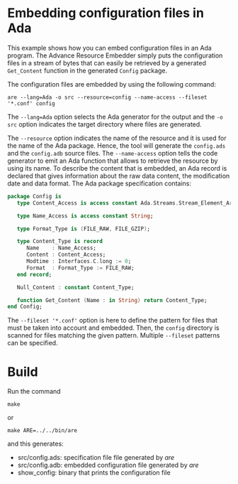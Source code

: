 # Embedding configuration files in Ada

This example shows how you can embed configuration files
in an Ada program.  The Advance Resource Embedder simply puts
the configuration files in a stream of bytes that can easily
be retrieved by a generated `Get_Content` function in the
generated `Config` package.

The configuration files are embedded by using the following
command:

```
are --lang=Ada -o src --resource=config --name-access --fileset '*.conf' config
```

The `--lang=Ada` option selects the Ada generator for the output and the
`-o src` option indicates the target directory where files are generated.

The `--resource` option indicates the name of the resource and it is
used for the name of the Ada package.  Hence, the tool will
generate the `config.ads` and the `config.adb` source files.  The `--name-access`
option tells the code generator to emit an Ada function that allows to retrieve
the resource by using its name.  To describe the content that is embedded,
an Ada record is declared that gives information about the raw data content,
the modification date and data format.
The Ada package specification contains:

```Ada
package Config is
   type Content_Access is access constant Ada.Streams.Stream_Element_Array;

   type Name_Access is access constant String;

   type Format_Type is (FILE_RAW, FILE_GZIP);

   type Content_Type is record
      Name    : Name_Access;
      Content : Content_Access;
      Modtime : Interfaces.C.long := 0;
      Format  : Format_Type := FILE_RAW;
   end record;

   Null_Content : constant Content_Type;

   function Get_Content (Name : in String) return Content_Type;
end Config;
```

The `--fileset '*.conf'` option is here to define the pattern for files that
must be taken into account and embedded.  Then, the `config` directory is
scanned for files matching the given pattern.   Multiple `--fileset` patterns
can be specified.


# Build

Run the command

```
make
```

or

```
make ARE=../../bin/are
```

and this generates:

* src/config.ads: specification file file generated by *are*
* src/config.adb: embedded configuration file generated by *are*
* show_config: binary that prints the configuration file

